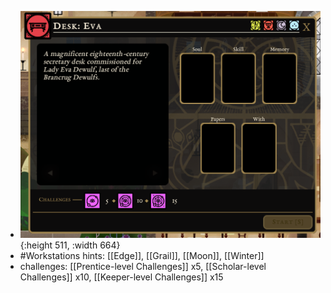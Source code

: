 - ![image.png](../assets/image_1700898161155_0.png){:height 511, :width 664}
- #Workstations hints: [[Edge]], [[Grail]], [[Moon]], [[Winter]]
- challenges: [[Prentice-level Challenges]] x5, [[Scholar-level Challenges]] x10, [[Keeper-level Challenges]] x15
